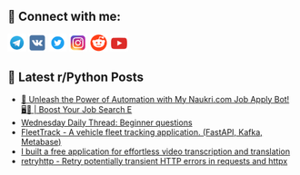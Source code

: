 ## 🔎 Connect with me:
[<img src="https://github.com/bullbesh/bullbesh/blob/main/images/Telegram.png" width="32" height="32" />](https://t.me/bullbesh)
[<img src="https://github.com/bullbesh/bullbesh/blob/main/images/VK.png" width="32" height="32" />](https://vk.com/bullbesh)
[<img src="https://github.com/bullbesh/bullbesh/blob/main/images/Twitter.png" width="32" height="32" />](https://twitter.com/bullbesh1)
[<img src="https://github.com/bullbesh/bullbesh/blob/main/images/Instagram.png" width="32" height="32" />](https://www.instagram.com/bullbesh)
[<img src="https://github.com/bullbesh/bullbesh/blob/main/images/Reddit.png" width="32" height="32" />](https://www.reddit.com/user/bullbesh)
[<img src="https://github.com/bullbesh/bullbesh/blob/main/images/YouTube.png" width="32" height="32" />](https://www.youtube.com/channel/UCtfjRs6uzgq5mfm8S06WTcg)

## 📕 Latest r/Python Posts
<!-- BLOG-POST-LIST:START -->
- [🚀 Unleash the Power of Automation with My Naukri.com Job Apply Bot! 🖥️💼 | Boost Your Job Search E](https://www.reddit.com/r/Python/comments/1dopju4/unleash_the_power_of_automation_with_my_naukricom/)
- [Wednesday Daily Thread: Beginner questions](https://www.reddit.com/r/Python/comments/1doks2x/wednesday_daily_thread_beginner_questions/)
- [FleetTrack - A vehicle fleet tracking application. &lpar;FastAPI, Kafka, Metabase&rpar;](https://www.reddit.com/r/Python/comments/1dobox5/fleettrack_a_vehicle_fleet_tracking_application/)
- [I built a free application for effortless video transcription and translation](https://www.reddit.com/r/Python/comments/1do9t4w/i_built_a_free_application_for_effortless_video/)
- [retryhttp - Retry potentially transient HTTP errors in requests and httpx](https://www.reddit.com/r/Python/comments/1do7lb1/retryhttp_retry_potentially_transient_http_errors/)
<!-- BLOG-POST-LIST:END -->
